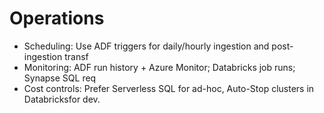 
# Operations
- Scheduling: Use ADF triggers for daily/hourly ingestion and post-ingestion transf
- Monitoring: ADF run history + Azure Monitor; Databricks job runs; Synapse SQL req
- Cost controls: Prefer Serverless SQL for ad-hoc, Auto-Stop clusters in Databricksfor dev.

